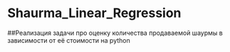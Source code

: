# Shaurma_Linear_Regression
##Реализация задачи про оценку количества продаваемой шаурмы в зависимости от её стоимости на python
